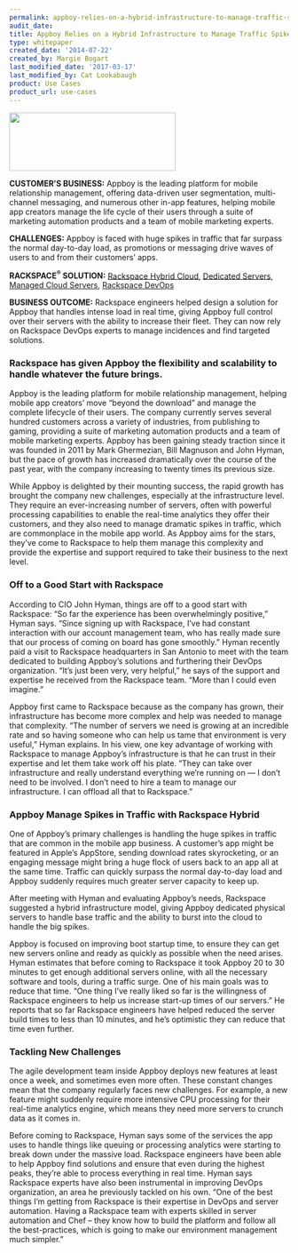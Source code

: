 ```yaml
---
permalink: appboy-relies-on-a-hybrid-infrastructure-to-manage-traffic-spikes/
audit_date:
title: Appboy Relies on a Hybrid Infrastructure to Manage Traffic Spikes
type: whitepaper
created_date: '2014-07-22'
created_by: Margie Bogart
last_modified_date: '2017-03-17'
last_modified_by: Cat Lookabaugh
product: Use Cases
product_url: use-cases
---
```


<a href="http://www.appboy.com/">
   <img src="{% asset_path use-cases/appboy-relies-on-a-hybrid-infrastructure-to-manage-traffic-spikes/AppBoy.png %}" width="300" height="105" />
</a>

**CUSTOMER’S BUSINESS:** Appboy is the leading platform for mobile
relationship management, offering data-driven user segmentation,
multi-channel messaging, and numerous other in-app features, helping
mobile app creators manage the life cycle of their users through a suite
of marketing automation products and a team of mobile marketing experts.

**CHALLENGES:** Appboy is faced with huge spikes in traffic that far
surpass the normal day-to-day load, as promotions or messaging drive
waves of users to and from their customers’ apps.

**RACKSPACE<sup>&reg;</sup> SOLUTION:** [Rackspace Hybrid
Cloud](http://www.rackspace.com/cloud/hybrid/), [Dedicated
Servers](http://www.rackspace.com/managed-hosting/dedicated-servers/),
[Managed Cloud Servers](http://www.rackspace.com/cloud/servers/),
[Rackspace DevOps](http://www.rackspace.com/devops/)

**BUSINESS OUTCOME:** Rackspace engineers helped design a solution for
Appboy that handles intense load in real time, giving Appboy full
control over their servers with the ability to increase their fleet.
They can now rely on Rackspace DevOps experts to manage incidences and
find targeted solutions.

### Rackspace has given Appboy the flexibility and scalability to handle whatever the future brings.

Appboy is the leading platform for mobile relationship management,
helping mobile app creators’ move “beyond the download” and manage the
complete lifecycle of their users. The company currently serves several
hundred customers across a variety of industries, from publishing to
gaming, providing a suite of marketing automation products and a team of
mobile marketing experts. Appboy has been gaining steady traction since
it was founded in 2011 by Mark Ghermezian, Bill Magnuson and John Hyman,
but the pace of growth has increased dramatically over the course of the
past year, with the company increasing to twenty times its previous
size.

While Appboy is delighted by their mounting success, the rapid growth
has brought the company new challenges, especially at the infrastructure
level. They require an ever-increasing number of servers, often with
powerful processing capabilities to enable the real-time analytics they
offer their customers, and they also need to manage dramatic spikes in
traffic, which are commonplace in the mobile app world. As Appboy aims
for the stars, they’ve come to Rackspace to help them manage this
complexity and provide the expertise and support required to take their
business to the next level.

### Off to a Good Start with Rackspace

According to CIO John Hyman, things are off to a good start with
Rackspace: “So far the experience has been overwhelmingly positive,”
Hyman says. “Since signing up with Rackspace, I’ve had constant
interaction with our account management team, who has really made sure
that our process of coming on board has gone smoothly.” Hyman recently
paid a visit to Rackspace headquarters in San Antonio to meet with the
team dedicated to building Appboy’s solutions and furthering their
DevOps organization. “It’s just been very, very helpful,” he says of the
support and expertise he received from the Rackspace team. “More than I
could even imagine.”

Appboy first came to Rackspace because as the company has grown, their
infrastructure has become more complex and help was needed to manage
that complexity. “The number of servers we need is growing at an
incredible rate and so having someone who can help us tame that
environment is very useful,” Hyman explains. In his view, one key
advantage of working with Rackspace to manage Appboy’s infrastructure is
that he can trust in their expertise and let them take work off his
plate. “They can take over infrastructure and really understand
everything we’re running on — I don’t need to be involved. I don’t need
to hire a team to manage our infrastructure. I can offload all that to
Rackspace.”

### Appboy Manage Spikes in Traffic with Rackspace Hybrid

One of Appboy’s primary challenges is handling the huge spikes in
traffic that are common in the mobile app business. A customer’s app
might be featured in Apple’s AppStore, sending download rates
skyrocketing, or an engaging message might bring a huge flock of users
back to an app all at the same time. Traffic can quickly surpass the
normal day-to-day load and Appboy suddenly requires much greater server
capacity to keep up.

After meeting with Hyman and evaluating Appboy’s needs, Rackspace
suggested a hybrid infrastructure model, giving Appboy dedicated
physical servers to handle base traffic and the ability to burst into
the cloud to handle the big spikes.

Appboy is focused on improving boot startup time, to ensure they can get
new servers online and ready as quickly as possible when the need
arises. Hyman estimates that before coming to Rackspace it took Appboy
20 to 30 minutes to get enough additional servers online, with all the
necessary software and tools, during a traffic surge. One of his main
goals was to reduce that time. “One thing I’ve really liked so far is
the willingness of Rackspace engineers to help us increase start-up
times of our servers.” He reports that so far Rackspace engineers have
helped reduced the server build times to less than 10 minutes, and he’s
optimistic they can reduce that time even further.

### Tackling New Challenges

The agile development team inside Appboy deploys new features at least
once a week, and sometimes even more often. These constant changes mean
that the company regularly faces new challenges. For example, a new
feature might suddenly require more intensive CPU processing for their
real-time analytics engine, which means they need more servers to crunch
data as it comes in.

Before coming to Rackspace, Hyman says some of the services the app uses
to handle things like queuing or processing analytics were starting to
break down under the massive load. Rackspace engineers have been able to
help Appboy find solutions and ensure that even during the highest
peaks, they’re able to process everything in real time. Hyman says
Rackspace experts have also been instrumental in improving DevOps
organization, an area he previously tackled on his own. “One of the best
things I’m getting from Rackspace is their expertise in DevOps and
server automation. Having a Rackspace team with experts skilled in
server automation and Chef – they know how to build the platform and
follow all the best-practices, which is going to make our environment
management much simpler.”
